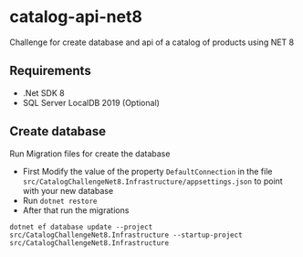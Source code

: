 # catalog-api-net8
Challenge for create database and api of a catalog of products using NET 8

## Requirements
- .Net SDK 8
- SQL Server LocalDB 2019 (Optional)

## Create database
Run Migration files for create the database
- First Modify the value of the property `DefaultConnection` in the file `src/CatalogChallengeNet8.Infrastructure/appsettings.json` to point with your new database
- Run `dotnet restore`
- After that run the migrations
```
dotnet ef database update --project src/CatalogChallengeNet8.Infrastructure --startup-project src/CatalogChallengeNet8.Infrastructure
```

